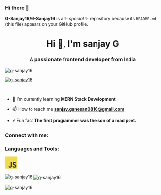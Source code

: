 ### Hi there 👋
**G-Sanjay16/G-Sanjay16** is a ✨ _special_ ✨ repository because its `README.md` (this file) appears on your GitHub profile.

<h1 align="center">Hi 👋, I'm sanjay G</h1>
<h3 align="center">A passionate frontend developer from India</h3>

<p align="left"> <img src="https://komarev.com/ghpvc/?username=g-sanjay16&label=Profile%20views&color=0e75b6&style=flat" alt="g-sanjay16" /> </p>

<p align="left"> <a href="https://github.com/ryo-ma/github-profile-trophy"><img src="https://github-profile-trophy.vercel.app/?username=g-sanjay16" alt="g-sanjay16" /></a> </p>

<p align="left"> <a href="https://twitter.com/" target="blank"><img src="https://img.shields.io/twitter/follow/?logo=twitter&style=for-the-badge" alt="" /></a> </p>

- 🌱 I’m currently learning **MERN Stack Development**

- 📫 How to reach me **sanjay.ganesan0816@gmail.com**

- ⚡ Fun fact **The first programmer was the son of a mad poet.**

<h3 align="left">Connect with me:</h3>
<p align="left">
</p>

<h3 align="left">Languages and Tools:</h3>
<p align="left"> <a href="https://developer.mozilla.org/en-US/docs/Web/JavaScript" target="_blank" rel="noreferrer"> <img src="https://raw.githubusercontent.com/devicons/devicon/master/icons/javascript/javascript-original.svg" alt="javascript" width="40" height="40"/> </a> </p>

<p><img align="left" src="https://github-readme-stats.vercel.app/api/top-langs?username=g-sanjay16&show_icons=true&locale=en&layout=compact" alt="g-sanjay16" /></p>

<p>&nbsp;<img align="center" src="https://github-readme-stats.vercel.app/api?username=g-sanjay16&show_icons=true&locale=en" alt="g-sanjay16" /></p>

<p><img align="center" src="https://github-readme-streak-stats.herokuapp.com/?user=g-sanjay16&" alt="g-sanjay16" /></p>

